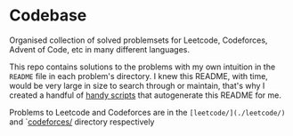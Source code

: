 # Codebase
Organised collection of solved problemsets for Leetcode, Codeforces, Advent of Code, etc in many different languages.

This repo contains solutions to the problems with my own intuition in the `README` file in each problem's directory. I knew this README, with time, would be very large in size to search through or maintain, that's why I created a handful of [handy scripts](./scripts/) that autogenerate this README for me.

Problems to Leetcode and Codeforces are in the `[leetcode/](./leetcode/)` and `[codeforces/](./codeforces/) directory respectively